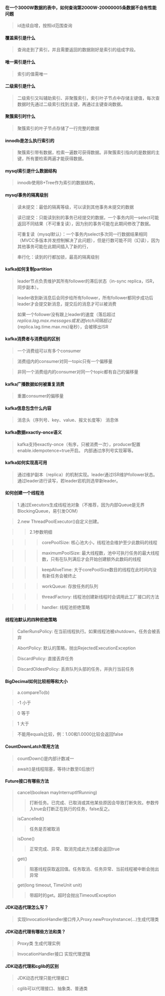 #### 在一个3000W数据的表中，如何查询第2000W-20000005条数据不会有性能问题
> id连续自增，按照id范围查询

#### 覆盖索引是什么
> 查询走到了索引，并且需要返回的数据刚好是索引的组成字段。

#### 唯一索引是什么
> 索引的值需唯一

#### 二级索引是什么
> 二级索引又叫辅助索引、非聚簇索引，索引叶子节点中存储主键值，每次查数据时先通过二级索引找到主键，再通过主键查询数据。

#### 聚簇索引时什么
> 聚簇索引的叶子节点存储了一行完整的数据

#### innodb是怎么执行索引的
> 聚簇索引带有数据，检索一遍数可获得数据。非聚簇索引指向的是数据的主键，所有要检索两遍才能获得数据。

#### mysql索引是什么数据结构
> innodb使用B+Tree作为索引的数据结构，

#### mysql事务的隔离级别
> 读未提交：最低的隔离等级，可以读到其他事务未提交的数据

> 读已提交：只能读到别的事务已经提交的数据，一个事务内同一select可能返回不同结果（不可重复读），因为别的事务可能在此期间修改了数据。

> 可重复读（mysql默认）：一个事务内select多次同一行数据结果相同（MVCC多版本并发控制解决了此问题），但是行数可能不同（幻读），因为其他事务可能在此期间插入了新的行，

> 串行化：读到的行都加锁，最高的隔离级别

#### kafka如何复制partition
> leader节点负责维护其所有follower的滞后状态（in-sync replica，ISR，同步副本）。

> leader收到新消息后会同步给所有follower，所有follower都同步成功后leader才会提交新消息，提交后的消息才可以被消费

> 如果一个follower没有跟上leader的速度（落后超过${replica.lag.max.messages}或发送fetch间隔超过${replica.lag.time.max.ms}毫秒），会被移出ISR

#### kafka消费者与消费组的区别
> 一个消费组可以有多个consumer

> 消费组内的consumer对同一topic只有一个偏移量

> 非同一个消费组内的consumer对同一个topic都有自己的偏移量

#### kafka广播数据如何被重复消费
> 重置consumer的偏移量

#### kafka信息包含什么内容
> 消息头（序列号、key、value、报文长度等） 消息体

#### kafka数据exactly-once语义
> kafka支持exactly-once（有序，只被消费一次），producer配置enable.idempotence=true开启。
> 内部通过序列号实现幂等。

#### kafka如何实现高可用
> 通过维护副本（replica）的机制实现。leader通过ISR维护follower状态。通过leader进行读写，若leader宕机则选举新leader。

#### 如何创建一个线程池
> 1.通过Executors生成线程池对象（不推荐，因为内部Queue是无界BlockingQueue，易引发OOM）

> 2.new ThreadPoolExecutor()自定义创建。

>> 2.1参数明细

>>>corePoolSize: 核心池大小，线程池会维护至少此数码的线程 

>>>maximumPoolSize: 最大线程数，池中可执行任务的最大线程数，只有在队列满后才会开始创建额外此数码的线程

>>>keepAliveTime: 大于corePoolSize数目的线程在此时间内没有新任务会被终止

>>>workQueue: 存放任务的队列

>>>threadFactory: 线程池创建新线程时会调用此工厂接口的方法

>>>handler: 线程池拒绝策略

#### 线程池默认的四种拒绝策略
>CallerRunsPolicy: 在当前线程执行。如果线程池被shutdown，任务会被丢弃

>AbortPolicy: 默认的策略，抛出RejectedExecutionException

>DiscardPolicy: 直接丢弃任务

>DiscardOldestPolicy: 丢弃队列头部的任务，并执行当前任务

#### BigDecimal如何比较相等和大小
>a.compareTo(b)

>-1 小于

>0 等于

>1 大于

>不能用equals比较，例：1.00和1.0000比较会返回false

#### CountDownLatch常用方法
>countDown()是内部计数减一

>await()是线程阻塞，等待计数至0后放行

#### Future接口有哪些方法
>cancel(boolean mayInterruptIfRunning)  
>>打断任务。已完成、已取消或其他某些原因会导致打断失败。参数传入true会打断正在执行的任务，false反之。

>isCancelled() 
>>任务是否被取消
 
>isDone()
>>正常完成、异常、取消完成此方法都会返回true

>get()
>>阻塞线程获取返回值。任务取消、任务异常、当前线程被中断会抛出异常

>get(long timeout, TimeUnit unit)
>>带超时的get。超时会抛出TimeoutException

#### JDK动态代理怎么写？
>实现InvocationHandler接口传入Proxy.newProxyInstance(...)生成代理类

#### JDK动态代理有哪些方法和类？
>Proxy类 生成代理实例

>InvocationHandler接口 实现代理逻辑

#### JDK动态代理和cglib的区别
>JDK动态代理只能代理接口

>cglib可以代理接口、抽象类、普通类